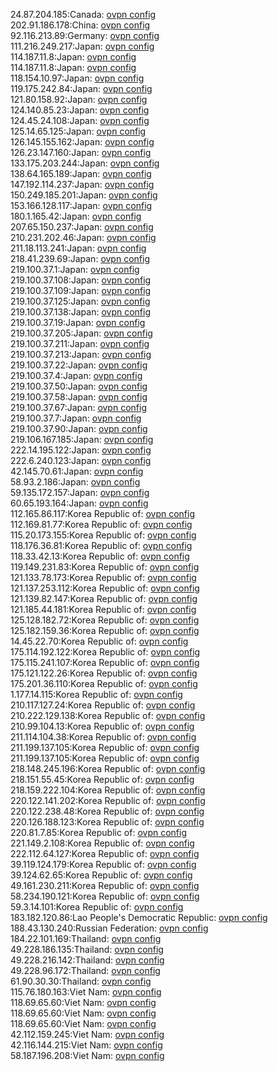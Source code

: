 24.87.204.185:Canada: [ovpn config](vpn/24_87_204_185.ovpn)  
202.91.186.178:China: [ovpn config](vpn/202_91_186_178.ovpn)  
92.116.213.89:Germany: [ovpn config](vpn/92_116_213_89.ovpn)  
111.216.249.217:Japan: [ovpn config](vpn/111_216_249_217.ovpn)  
114.187.11.8:Japan: [ovpn config](vpn/114_187_11_8.ovpn)  
114.187.11.8:Japan: [ovpn config](vpn/114_187_11_8.ovpn)  
118.154.10.97:Japan: [ovpn config](vpn/118_154_10_97.ovpn)  
119.175.242.84:Japan: [ovpn config](vpn/119_175_242_84.ovpn)  
121.80.158.92:Japan: [ovpn config](vpn/121_80_158_92.ovpn)  
124.140.85.23:Japan: [ovpn config](vpn/124_140_85_23.ovpn)  
124.45.24.108:Japan: [ovpn config](vpn/124_45_24_108.ovpn)  
125.14.65.125:Japan: [ovpn config](vpn/125_14_65_125.ovpn)  
126.145.155.162:Japan: [ovpn config](vpn/126_145_155_162.ovpn)  
126.23.147.160:Japan: [ovpn config](vpn/126_23_147_160.ovpn)  
133.175.203.244:Japan: [ovpn config](vpn/133_175_203_244.ovpn)  
138.64.165.189:Japan: [ovpn config](vpn/138_64_165_189.ovpn)  
147.192.114.237:Japan: [ovpn config](vpn/147_192_114_237.ovpn)  
150.249.185.201:Japan: [ovpn config](vpn/150_249_185_201.ovpn)  
153.166.128.117:Japan: [ovpn config](vpn/153_166_128_117.ovpn)  
180.1.165.42:Japan: [ovpn config](vpn/180_1_165_42.ovpn)  
207.65.150.237:Japan: [ovpn config](vpn/207_65_150_237.ovpn)  
210.231.202.46:Japan: [ovpn config](vpn/210_231_202_46.ovpn)  
211.18.113.241:Japan: [ovpn config](vpn/211_18_113_241.ovpn)  
218.41.239.69:Japan: [ovpn config](vpn/218_41_239_69.ovpn)  
219.100.37.1:Japan: [ovpn config](vpn/219_100_37_1.ovpn)  
219.100.37.108:Japan: [ovpn config](vpn/219_100_37_108.ovpn)  
219.100.37.109:Japan: [ovpn config](vpn/219_100_37_109.ovpn)  
219.100.37.125:Japan: [ovpn config](vpn/219_100_37_125.ovpn)  
219.100.37.138:Japan: [ovpn config](vpn/219_100_37_138.ovpn)  
219.100.37.19:Japan: [ovpn config](vpn/219_100_37_19.ovpn)  
219.100.37.205:Japan: [ovpn config](vpn/219_100_37_205.ovpn)  
219.100.37.211:Japan: [ovpn config](vpn/219_100_37_211.ovpn)  
219.100.37.213:Japan: [ovpn config](vpn/219_100_37_213.ovpn)  
219.100.37.22:Japan: [ovpn config](vpn/219_100_37_22.ovpn)  
219.100.37.4:Japan: [ovpn config](vpn/219_100_37_4.ovpn)  
219.100.37.50:Japan: [ovpn config](vpn/219_100_37_50.ovpn)  
219.100.37.58:Japan: [ovpn config](vpn/219_100_37_58.ovpn)  
219.100.37.67:Japan: [ovpn config](vpn/219_100_37_67.ovpn)  
219.100.37.7:Japan: [ovpn config](vpn/219_100_37_7.ovpn)  
219.100.37.90:Japan: [ovpn config](vpn/219_100_37_90.ovpn)  
219.106.167.185:Japan: [ovpn config](vpn/219_106_167_185.ovpn)  
222.14.195.122:Japan: [ovpn config](vpn/222_14_195_122.ovpn)  
222.6.240.123:Japan: [ovpn config](vpn/222_6_240_123.ovpn)  
42.145.70.61:Japan: [ovpn config](vpn/42_145_70_61.ovpn)  
58.93.2.186:Japan: [ovpn config](vpn/58_93_2_186.ovpn)  
59.135.172.157:Japan: [ovpn config](vpn/59_135_172_157.ovpn)  
60.65.193.164:Japan: [ovpn config](vpn/60_65_193_164.ovpn)  
112.165.86.117:Korea Republic of: [ovpn config](vpn/112_165_86_117.ovpn)  
112.169.81.77:Korea Republic of: [ovpn config](vpn/112_169_81_77.ovpn)  
115.20.173.155:Korea Republic of: [ovpn config](vpn/115_20_173_155.ovpn)  
118.176.36.81:Korea Republic of: [ovpn config](vpn/118_176_36_81.ovpn)  
118.33.42.13:Korea Republic of: [ovpn config](vpn/118_33_42_13.ovpn)  
119.149.231.83:Korea Republic of: [ovpn config](vpn/119_149_231_83.ovpn)  
121.133.78.173:Korea Republic of: [ovpn config](vpn/121_133_78_173.ovpn)  
121.137.253.112:Korea Republic of: [ovpn config](vpn/121_137_253_112.ovpn)  
121.139.82.147:Korea Republic of: [ovpn config](vpn/121_139_82_147.ovpn)  
121.185.44.181:Korea Republic of: [ovpn config](vpn/121_185_44_181.ovpn)  
125.128.182.72:Korea Republic of: [ovpn config](vpn/125_128_182_72.ovpn)  
125.182.159.36:Korea Republic of: [ovpn config](vpn/125_182_159_36.ovpn)  
14.45.22.70:Korea Republic of: [ovpn config](vpn/14_45_22_70.ovpn)  
175.114.192.122:Korea Republic of: [ovpn config](vpn/175_114_192_122.ovpn)  
175.115.241.107:Korea Republic of: [ovpn config](vpn/175_115_241_107.ovpn)  
175.121.122.26:Korea Republic of: [ovpn config](vpn/175_121_122_26.ovpn)  
175.201.36.110:Korea Republic of: [ovpn config](vpn/175_201_36_110.ovpn)  
1.177.14.115:Korea Republic of: [ovpn config](vpn/1_177_14_115.ovpn)  
210.117.127.24:Korea Republic of: [ovpn config](vpn/210_117_127_24.ovpn)  
210.222.129.138:Korea Republic of: [ovpn config](vpn/210_222_129_138.ovpn)  
210.99.104.13:Korea Republic of: [ovpn config](vpn/210_99_104_13.ovpn)  
211.114.104.38:Korea Republic of: [ovpn config](vpn/211_114_104_38.ovpn)  
211.199.137.105:Korea Republic of: [ovpn config](vpn/211_199_137_105.ovpn)  
211.199.137.105:Korea Republic of: [ovpn config](vpn/211_199_137_105.ovpn)  
218.148.245.196:Korea Republic of: [ovpn config](vpn/218_148_245_196.ovpn)  
218.151.55.45:Korea Republic of: [ovpn config](vpn/218_151_55_45.ovpn)  
218.159.222.104:Korea Republic of: [ovpn config](vpn/218_159_222_104.ovpn)  
220.122.141.202:Korea Republic of: [ovpn config](vpn/220_122_141_202.ovpn)  
220.122.238.48:Korea Republic of: [ovpn config](vpn/220_122_238_48.ovpn)  
220.126.188.123:Korea Republic of: [ovpn config](vpn/220_126_188_123.ovpn)  
220.81.7.85:Korea Republic of: [ovpn config](vpn/220_81_7_85.ovpn)  
221.149.2.108:Korea Republic of: [ovpn config](vpn/221_149_2_108.ovpn)  
222.112.64.127:Korea Republic of: [ovpn config](vpn/222_112_64_127.ovpn)  
39.119.124.179:Korea Republic of: [ovpn config](vpn/39_119_124_179.ovpn)  
39.124.62.65:Korea Republic of: [ovpn config](vpn/39_124_62_65.ovpn)  
49.161.230.211:Korea Republic of: [ovpn config](vpn/49_161_230_211.ovpn)  
58.234.190.121:Korea Republic of: [ovpn config](vpn/58_234_190_121.ovpn)  
59.3.14.101:Korea Republic of: [ovpn config](vpn/59_3_14_101.ovpn)  
183.182.120.86:Lao People's Democratic Republic: [ovpn config](vpn/183_182_120_86.ovpn)  
188.43.130.240:Russian Federation: [ovpn config](vpn/188_43_130_240.ovpn)  
184.22.101.169:Thailand: [ovpn config](vpn/184_22_101_169.ovpn)  
49.228.186.135:Thailand: [ovpn config](vpn/49_228_186_135.ovpn)  
49.228.216.142:Thailand: [ovpn config](vpn/49_228_216_142.ovpn)  
49.228.96.172:Thailand: [ovpn config](vpn/49_228_96_172.ovpn)  
61.90.30.30:Thailand: [ovpn config](vpn/61_90_30_30.ovpn)  
115.76.180.163:Viet Nam: [ovpn config](vpn/115_76_180_163.ovpn)  
118.69.65.60:Viet Nam: [ovpn config](vpn/118_69_65_60.ovpn)  
118.69.65.60:Viet Nam: [ovpn config](vpn/118_69_65_60.ovpn)  
118.69.65.60:Viet Nam: [ovpn config](vpn/118_69_65_60.ovpn)  
42.112.159.245:Viet Nam: [ovpn config](vpn/42_112_159_245.ovpn)  
42.116.144.215:Viet Nam: [ovpn config](vpn/42_116_144_215.ovpn)  
58.187.196.208:Viet Nam: [ovpn config](vpn/58_187_196_208.ovpn)  
